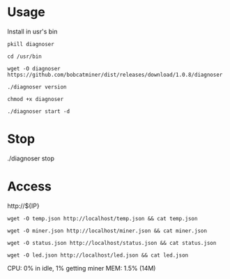 # Usage

Install in usr's bin

```
pkill diagnoser

cd /usr/bin

wget -O diagnoser https://github.com/bobcatminer/dist/releases/download/1.0.8/diagnoser

./diagnoser version

chmod +x diagnoser 

./diagnoser start -d
```

# Stop 

./diagnoser stop

# Access

http://${IP}

```
wget -O temp.json http://localhost/temp.json && cat temp.json

wget -O miner.json http://localhost/miner.json && cat miner.json

wget -O status.json http://localhost/status.json && cat status.json

wget -O led.json http://localhost/led.json && cat led.json
```


CPU: 0% in idle, 1% getting miner
MEM: 1.5% (14M)
